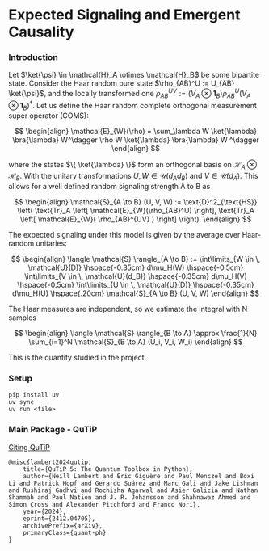 # Expected Signaling and Emergent Causality

### Introduction

Let $\ket{\psi} \in \mathcal{H}_A \otimes \mathcal{H}_B$ be some bipartite state. Consider the Haar random pure state $\rho_{AB}^U := U_{AB} \ket{\psi}$, and the locally transformed one $\rho_{AB}^{UV} := ( V_A \otimes \mathbf{1}_B ) \rho_{AB}^{U} (V_A \otimes \mathbf{1}_B )^\dagger$. Let us define the Haar random complete orthogonal measurement super operator (COMS):

$$
\begin{align}
    \mathcal{E}_{W}(\rho) = \sum_\lambda W \ket{\lambda} \bra{\lambda} W^\dagger \rho W \ket{\lambda} \bra{\lambda} W
    ^\dagger
\end{align}
$$

where the states $\{ \ket{\lambda} \}$ form an orthogonal basis on $\mathcal{H}_A \otimes \mathcal{H}_B$. With the unitary transformations $U, W \in \mathcal{U}(d_A d_B)$ and $V \in \mathcal{U}(d_A)$. This allows for a well defined random signaling strength A to B as

$$
\begin{align}
    \mathcal{S}_{A \to B} (U, V, W) := \text{D}^2_{\text{HS}} \left( \text{Tr}_A \left[ \mathcal{E}_{W}(\rho_{AB}^U) \right], \text{Tr}_A \left[ \mathcal{E}_{W}( \rho_{AB}^{UV} ) \right] \right).
\end{align}
$$

The expected signaling under this model is given by the average over Haar-random unitaries:

$$
\begin{align}
    \langle \mathcal{S} \rangle_{A \to B} :=
    \int\limits_{W \in \, \mathcal{U}(D)}   \hspace{-0.35cm} d\mu_H(W) \hspace{-0.5cm}
    \int\limits_{V \in \, \mathcal{U}(d_B)} \hspace{-0.35cm} d\mu_H(V) \hspace{-0.5cm}
    \int\limits_{U \in \, \mathcal{U}(D)}   \hspace{-0.35cm} d\mu_H(U) \hspace{.20cm}
    \mathcal{S}_{A \to B} (U, V, W)
\end{align}
$$

The Haar measures are independent, so we estimate the integral with N samples

$$
\begin{align}
    \langle \mathcal{S} \rangle_{B \to A} \approx \frac{1}{N} \sum_{i=1}^N \mathcal{S}_{B \to A} (U_i, V_i, W_i)
\end{align}
$$

This is the quantity studied in the project.

### Setup

```
pip install uv
uv sync
uv run <file>
```

### Main Package - QuTiP

[Citing QuTiP](https://qutip.org/citing.html)

```
@misc{lambert2024qutip,
    title={QuTiP 5: The Quantum Toolbox in Python},
    author={Neill Lambert and Eric Giguère and Paul Menczel and Boxi Li and Patrick Hopf and Gerardo Suárez and Marc Gali and Jake Lishman and Rushiraj Gadhvi and Rochisha Agarwal and Asier Galicia and Nathan Shammah and Paul Nation and J. R. Johansson and Shahnawaz Ahmed and Simon Cross and Alexander Pitchford and Franco Nori},
    year={2024},
    eprint={2412.04705},
    archivePrefix={arXiv},
    primaryClass={quant-ph}
}
```

